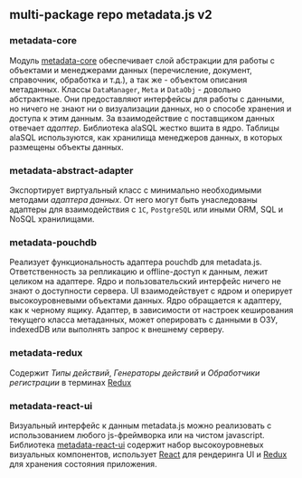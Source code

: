 ## multi-package repo metadata.js v2

### metadata-core
Модуль [metadata-core](metadata-core) обеспечивает слой абстракции для работы с объектами и менеджерами данных (перечисление, документ, справочник, обработка и т.д.), а так же - объектом описания метаданных. Классы `DataManager`, `Meta` и `DataObj` - довольно абстрактные. Они предоставляют интерфейсы для работы с данными, но ничего не знают ни о визуализации данных, но о способе хранения и доступа к этим данным. За взаимодействие с поставщиком данных отвечает _адаптер_.
Библиотека alaSQL жестко вшита в ядро. Таблицы alaSQL используются, как хранилища менеджеров данных, в которых размещены объекты данных.
 
### metadata-abstract-adapter
Экспортирует виртуальный класс с минимально необходимыми методами _адаптера данных_. От него могут быть унаследованы адаптеры для взаимодействия с `1С`, `PostgreSQL` или иными ORM, SQL и NoSQL хранилищами.

### metadata-pouchdb
Реализует функциональность адаптера pouchdb для metadata.js.
Ответственность за репликацию и offline-доступ к данным, лежит целиком на адаптере. Ядро и пользовательский интерфейс ничего не знают о доступности сервера. UI взаимодействует с ядром и оперирует высокоуровневыми объектами данных. Ядро обращается к адаптеру, как к черному ящику. Адаптер, в зависимости от настроек кеширования текущего класса метаданных, может оперировать с данными в ОЗУ, indexedDB или выполнять запрос к внешнему серверу.

### metadata-redux
Содержит _Типы действий_, _Генераторы действий_ и _Обработчики регистрации_ в терминах [Redux](https://github.com/reactjs/redux)

### metadata-react-ui
Визуальный интерфейс к данным metadata.js можно реализовать с использованием любого js-фреймворка или на чистом javascript. Библиотека [metadata-react-ui](metadata-react-ui) содержит набор высокоуровневых визуальных компонентов, использует [React](https://github.com/facebook/react) для рендеринга UI и [Redux](https://github.com/reactjs/redux) для хранения состояния приложения. 
